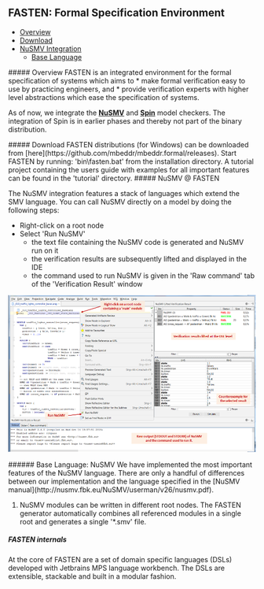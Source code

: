 ## FASTEN: Formal Specification Environment

* [Overview](#overview)  
* [Download](#download) 
* [NuSMV Integration](#nusmv_integration)
  * [Base Language](#nusmv_base_language)


<a name="overview"/>
##### Overview
FASTEN is an integrated environment for the formal specification of systems which aims to
* make formal verification easy to use by practicing engineers, and 
* provide verification experts with higher level abstractions which ease the specification of systems.

As of now, we integrate the **[NuSMV](http://nusmv.fbk.eu)** and **[Spin](http://http://spinroot.com/)** model checkers. 
The integration of Spin is in earlier phases and thereby not part of the binary distribution.

<a name="download"/>
##### Download
FASTEN distributions (for Windows) can be downloaded from [here](https://github.com/mbeddr/mbeddr.formal/releases).
Start FASTEN by running: 'bin\fasten.bat' from the installation directory. 
A tutorial project containing the users guide with examples for all important features can be found in the 'tutorial' directory.

<a name="nusmv_integration"/>
##### NuSMV @ FASTEN

The NuSMV integration features a stack of languages which extend the SMV language. 
You can call NuSMV directly on a model by doing the following steps: 
* Right-click on a root node
* Select 'Run NuSMV'
  * the text file containing the NuSMV code is generated and NuSMV run on it
  * the verification results are subsequently lifted and displayed in the IDE
  * the command used to run NuSMV is given in the 'Raw command' tab of the 'Verification Result' window

![Starting NuSMV on a root node.](./figures/starting_nusmv_on_model.png)


<a name="nusmv_base_language"/>
###### Base Language: NuSMV
We have implemented the most important features of the NuSMV language. There are only a handful of differences between our implementation and the language specified in the [NuSMV manual](http://nusmv.fbk.eu/NuSMV/userman/v26/nusmv.pdf).

1. NuSMV modules can be written in different root nodes. The FASTEN generator automatically combines all referenced modules in a single root and generates a single '*.smv' file.


##### FASTEN internals
At the core of FASTEN are a set of domain specific languages (DSLs) developed with Jetbrains MPS language workbench.
The DSLs are extensible, stackable and built in a modular fashion. 
